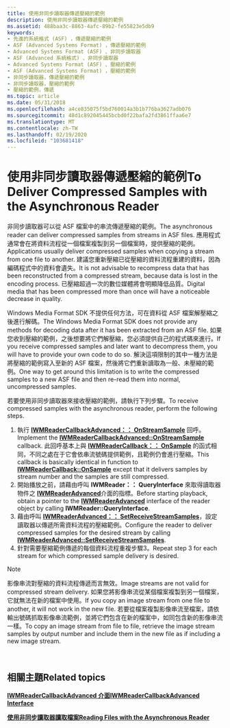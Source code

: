 ```yaml
---
title: 使用非同步讀取器傳遞壓縮的範例
description: 使用非同步讀取器傳遞壓縮的範例
ms.assetid: 488baa3c-8863-4afc-89b2-fe55823e5db9
keywords:
- 先進的系統格式 (ASF) ，傳遞壓縮的範例
- ASF (Advanced Systems Format) ，傳遞壓縮的範例
- Advanced Systems Format (ASF) 、非同步讀取器
- ASF (Advanced 系統格式) 、非同步讀取器
- Advanced Systems Format (ASF) 、壓縮的範例
- ASF (Advanced Systems Format) ，壓縮的範例
- 非同步讀取器，傳遞壓縮的範例
- 非同步讀取器，壓縮的範例
- 壓縮的範例，傳遞
ms.topic: article
ms.date: 05/31/2018
ms.openlocfilehash: a4ce835075f5bd760014a3b1b776ba3627adb076
ms.sourcegitcommit: 48d1c892045445bcbd0f22bafa2fd3861ffaa6e7
ms.translationtype: MT
ms.contentlocale: zh-TW
ms.lasthandoff: 02/19/2020
ms.locfileid: "103681418"
---
```

# <a name="to-deliver-compressed-samples-with-the-asynchronous-reader"></a><span data-ttu-id="1f0bf-112">使用非同步讀取器傳遞壓縮的範例</span><span class="sxs-lookup"><span data-stu-id="1f0bf-112">To Deliver Compressed Samples with the Asynchronous Reader</span></span>

<span data-ttu-id="1f0bf-113">非同步讀取器可以從 ASF 檔案中的串流傳遞壓縮的範例。</span><span class="sxs-lookup"><span data-stu-id="1f0bf-113">The asynchronous reader can deliver compressed samples from streams in ASF files.</span></span> <span data-ttu-id="1f0bf-114">應用程式通常會在將資料流程從一個檔案複製到另一個檔案時，提供壓縮的範例。</span><span class="sxs-lookup"><span data-stu-id="1f0bf-114">Applications usually deliver compressed samples when copying a stream from one file to another.</span></span> <span data-ttu-id="1f0bf-115">建議您重新壓縮已從壓縮的資料流程重建的資料，因為編碼程式中的資料會遺失。</span><span class="sxs-lookup"><span data-stu-id="1f0bf-115">It is not advisable to recompress data that has been reconstructed from a compressed stream, because data is lost in the encoding process.</span></span> <span data-ttu-id="1f0bf-116">已壓縮超過一次的數位媒體將會明顯降低品質。</span><span class="sxs-lookup"><span data-stu-id="1f0bf-116">Digital media that has been compressed more than once will have a noticeable decrease in quality.</span></span>

<span data-ttu-id="1f0bf-117">Windows Media Format SDK 不提供任何方法，可在資料從 ASF 檔案解壓縮之後進行解碼。</span><span class="sxs-lookup"><span data-stu-id="1f0bf-117">The Windows Media Format SDK does not provide any methods for decoding data after it has been extracted from an ASF file.</span></span> <span data-ttu-id="1f0bf-118">如果您收到壓縮的範例，之後想要將它們解壓縮，您必須提供自己的程式碼來進行。</span><span class="sxs-lookup"><span data-stu-id="1f0bf-118">If you receive compressed samples and later want to decompress them, you will have to provide your own code to do so.</span></span> <span data-ttu-id="1f0bf-119">解決這項限制的其中一種方法是將壓縮的範例寫入至新的 ASF 檔案，然後將它們重新讀取為一般、未壓縮的範例。</span><span class="sxs-lookup"><span data-stu-id="1f0bf-119">One way to get around this limitation is to write the compressed samples to a new ASF file and then re-read them into normal, uncompressed samples.</span></span>

<span data-ttu-id="1f0bf-120">若要使用非同步讀取器來接收壓縮的範例，請執行下列步驟。</span><span class="sxs-lookup"><span data-stu-id="1f0bf-120">To receive compressed samples with the asynchronous reader, perform the following steps.</span></span>

1.  <span data-ttu-id="1f0bf-121">執行 [**IWMReaderCallbackAdvanced：： OnStreamSample**](/previous-versions/windows/desktop/api/Wmsdkidl/nf-wmsdkidl-iwmreadercallbackadvanced-onstreamsample) 回呼。</span><span class="sxs-lookup"><span data-stu-id="1f0bf-121">Implement the [**IWMReaderCallbackAdvanced::OnStreamSample**](/previous-versions/windows/desktop/api/Wmsdkidl/nf-wmsdkidl-iwmreadercallbackadvanced-onstreamsample) callback.</span></span> <span data-ttu-id="1f0bf-122">此回呼基本上與 [**IWMReaderCallback：： OnSample**](/previous-versions/windows/desktop/api/Wmsdkidl/nf-wmsdkidl-iwmreadercallback-onsample) 的函式相同，不同之處在于它會依串流號碼提供範例，且範例仍會進行壓縮。</span><span class="sxs-lookup"><span data-stu-id="1f0bf-122">This callback is basically identical in function to [**IWMReaderCallback::OnSample**](/previous-versions/windows/desktop/api/Wmsdkidl/nf-wmsdkidl-iwmreadercallback-onsample) except that it delivers samples by stream number and the samples are still compressed.</span></span>
2.  <span data-ttu-id="1f0bf-123">開始播放之前，請藉由呼叫 **IWMReader：： QueryInterface** 來取得讀取器物件之 [**IWMReaderAdvanced**](/previous-versions/windows/desktop/api/wmsdkidl/nn-wmsdkidl-iwmreaderadvanced)介面的指標。</span><span class="sxs-lookup"><span data-stu-id="1f0bf-123">Before starting playback, obtain a pointer to the [**IWMReaderAdvanced**](/previous-versions/windows/desktop/api/wmsdkidl/nn-wmsdkidl-iwmreaderadvanced) interface of the reader object by calling **IWMReader::QueryInterface**.</span></span>
3.  <span data-ttu-id="1f0bf-124">藉由呼叫 [**IWMReaderAdvanced：： SetReceiveStreamSamples**](/previous-versions/windows/desktop/api/Wmsdkidl/nf-wmsdkidl-iwmreaderadvanced-setreceivestreamsamples)，設定讀取器以傳遞所需資料流程的壓縮範例。</span><span class="sxs-lookup"><span data-stu-id="1f0bf-124">Configure the reader to deliver compressed samples for the desired stream by calling [**IWMReaderAdvanced::SetReceiveStreamSamples**](/previous-versions/windows/desktop/api/Wmsdkidl/nf-wmsdkidl-iwmreaderadvanced-setreceivestreamsamples).</span></span>
4.  <span data-ttu-id="1f0bf-125">針對需要壓縮範例傳遞的每個資料流程重複步驟3。</span><span class="sxs-lookup"><span data-stu-id="1f0bf-125">Repeat step 3 for each stream for which compressed sample delivery is desired.</span></span>

> [!Note]  
> <span data-ttu-id="1f0bf-126">影像串流對壓縮的資料流程傳遞而言無效。</span><span class="sxs-lookup"><span data-stu-id="1f0bf-126">Image streams are not valid for compressed stream delivery.</span></span> <span data-ttu-id="1f0bf-127">如果您將影像串流從某個檔案複製到另一個檔案，它就無法在新的檔案中使用。</span><span class="sxs-lookup"><span data-stu-id="1f0bf-127">If you copy an image stream from one file to another, it will not work in the new file.</span></span> <span data-ttu-id="1f0bf-128">若要從檔案複製影像串流至檔案，請依輸出號碼抓取影像串流範例，並將它們包含在新的檔案中，如同包含新的影像串流一樣。</span><span class="sxs-lookup"><span data-stu-id="1f0bf-128">To copy an image stream from file to file, retrieve the image stream samples by output number and include them in the new file as if including a new image stream.</span></span>

 

## <a name="related-topics"></a><span data-ttu-id="1f0bf-129">相關主題</span><span class="sxs-lookup"><span data-stu-id="1f0bf-129">Related topics</span></span>

<dl> <dt>

[<span data-ttu-id="1f0bf-130">**IWMReaderCallbackAdvanced 介面**</span><span class="sxs-lookup"><span data-stu-id="1f0bf-130">**IWMReaderCallbackAdvanced Interface**</span></span>](/previous-versions/windows/desktop/api/wmsdkidl/nn-wmsdkidl-iwmreadercallbackadvanced)
</dt> <dt>

[<span data-ttu-id="1f0bf-131">**使用非同步讀取器讀取檔案**</span><span class="sxs-lookup"><span data-stu-id="1f0bf-131">**Reading Files with the Asynchronous Reader**</span></span>](reading-files-with-the-asynchronous-reader.md)
</dt> </dl>

 

 




